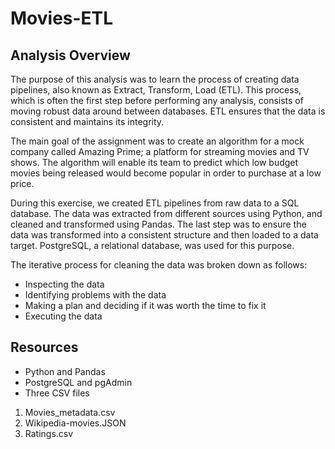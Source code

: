 # Movies-ETL

## Analysis Overview

The purpose of this analysis was to learn the process of creating data pipelines, also known as Extract, Transform, Load (ETL). This process, which is often the first step before performing any analysis, consists of moving robust data around between databases. ETL ensures that the data is consistent and maintains its integrity. 

The main goal of the assignment was to create  an algorithm for a mock company called Amazing Prime; a platform for streaming movies and TV shows. The algorithm will enable its team to predict which low budget movies being released would become popular in order to purchase at a low price. 

During this exercise, we created ETL pipelines from raw data to a SQL database. The data was extracted from different sources using Python, and cleaned and transformed using Pandas. The last step was to ensure the data was transformed into a consistent structure and then loaded to a data target. PostgreSQL, a relational database, was used for this purpose.

The iterative process for cleaning the data was broken down as follows:

- Inspecting the data
- Identifying problems with the data
- Making a plan and deciding if it was worth the time to fix it
- Executing the data



## Resources

- Python and Pandas
- PostgreSQL and pgAdmin
- Three CSV files  
1. Movies_metadata.csv
2. Wikipedia-movies.JSON
3. Ratings.csv